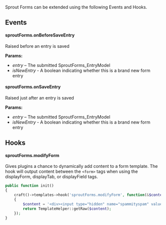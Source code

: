 Sprout Forms can be extended using the following Events and Hooks.

## Events

#### sproutForms.onBeforeSaveEntry

Raised before an entry is saved

**Params:**

- _entry_ – The submitted SproutForms_EntryModel
- _isNewEntry_ -  A boolean indicating whether this is a brand new form entry

#### sproutForms.onSaveEntry

Raised just after an entry is saved

**Params:**

- _entry_ – The submitted SproutForms_EntryModel
- _isNewEntry_ -  A boolean indicating whether this is a brand new form entry

## Hooks

#### sproutForms.modifyForm

Gives plugins a chance to dynamically add content to a form template. The hook will output content between the `<form>` tags when using the displayForm, displayTab, or displayField tags.

``` php
public function init()
{
	craft()->templates->hook('sproutForms.modifyForm', function(&$context)
	{
		$content = '<div><input type="hidden" name="spammityspam" value="spam"></div>';
		return TemplateHelper::getRaw($content);
	});	
}
```
